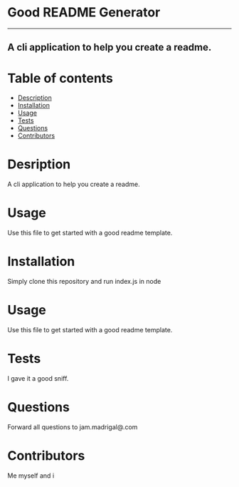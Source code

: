 
# Good README Generator
---
## A cli application to help you create a readme.

# Table of contents
- [Description](#description)
- [Installation](#installation)
- [Usage](#usage)
- [Tests](#tests)
- [Questions](#questions)
- [Contributors](#contributors)


# Desription
A cli application to help you create a readme.

# Usage
Use this file to get started with a good readme template.

# Installation
Simply clone this repository and run index.js in node

# Usage
Use this file to get started with a good readme template.

# Tests
I gave it a good sniff.

# Questions
Forward all questions to jam.madrigal@.com

# Contributors
Me myself and i

